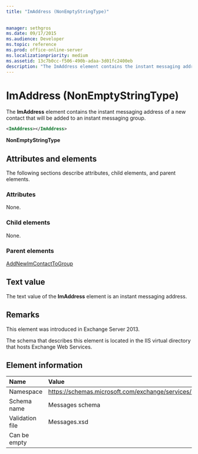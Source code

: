 ```yaml
---
title: "ImAddress (NonEmptyStringType)"
 
 
manager: sethgros
ms.date: 09/17/2015
ms.audience: Developer
ms.topic: reference
ms.prod: office-online-server
ms.localizationpriority: medium
ms.assetid: 13c7b0cc-f506-490b-adaa-3d01fc2400eb
description: "The ImAddress element contains the instant messaging address of a new contact that will be added to an instant messaging group."
---
```


# ImAddress (NonEmptyStringType)

The **ImAddress** element contains the instant messaging address of a new contact that will be added to an instant messaging group. 
  
```XML
<ImAddress></ImAddress>
```

 **NonEmptyStringType**
## Attributes and elements

The following sections describe attributes, child elements, and parent elements.
  
### Attributes

None.
  
### Child elements

None.
  
### Parent elements

[AddNewImContactToGroup](addnewimcontacttogroup.md)
  
## Text value

The text value of the **ImAddress** element is an instant messaging address. 
  
## Remarks

This element was introduced in Exchange Server 2013.
  
The schema that describes this element is located in the IIS virtual directory that hosts Exchange Web Services.
  
## Element information

|**Name**|**Value**|
|:-----|:-----|
|Namespace  <br/> |https://schemas.microsoft.com/exchange/services/2006/messages  <br/> |
|Schema name  <br/> |Messages schema  <br/> |
|Validation file  <br/> |Messages.xsd  <br/> |
|Can be empty  <br/> ||
   

